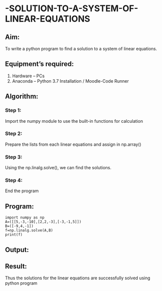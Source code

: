 # -SOLUTION-TO-A-SYSTEM-OF-LINEAR-EQUATIONS
## Aim:
To write a python program to find a solution to a system of linear equations.
## Equipment’s required:
1. 	Hardware – PCs
2. 	Anaconda – Python 3.7 Installation / Moodle-Code Runner
## Algorithm:
### Step 1: 
Import the numpy module to use the built-in functions for calculation
### Step 2: 
Prepare the lists from each linear equations and assign in np.array()
### Step 3: 
Using the np.linalg.solve(), we can find the solutions.
### Step 4: 
End the program
## Program:
~~~
import numpy as np
A=([[5,-3,-10],[2,2,-3],[-3,-1,5]])
B=([-9,4,-1])
f=np.linalg.solve(A,B)
print(f)
~~~

## Output:
## Result: 
Thus the solutions for the linear equations are successfully solved using python program

